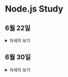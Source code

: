 # Node.js Study

## 6월 22일

<details>
<summary>자세히 보기</summary>

1. 과제 요구사항
	1. 현재 supervisor, worker 2가지 보안등급을 가진 유저가 존재합니다
	2. supervisor은 모든 터미널에 대해 관리 권한을 가지고 있으며 터미널을 이용하지는 못합니다.
	3. worker는 supervisor가 허가해준 터미널을 이용할 수 있으며 worker가 터미널을 이용할 경우 로그가 생성됩니다.

2. 필요한 기능
	1. User CRUD
	2. Terminal CURD
	3. Log CRD
	4. Restful api naming

3. 구현 내용
	1. ![ERD](https://github.com/dc-choi/Node.js_Study/blob/master/img/gate_pass.PNG)
	2. 요구사항 추가로 인해 Service 추가
	3. 핵심 비즈니스 로직을 Service에 작성
	4. Controller는 요청에 대한 처리를 작성
	5. route는 요청을 받아오는 처리만 함.

</details>

## 6월 30일

<details>
<summary>자세히 보기</summary>

1. 과제 요구사항
	1. 에러 처리
	2. 클린 아키텍쳐에 대해서 알아오기

2. 필요한 기능
	1. 500 에러를 뱉어내지 않는 에러처리 (500 에러를 지양하라고 함.)
	2. 적절한 아키텍쳐

3. 구현 내용
	1. ![에러처리 미들웨어](https://github.com/dc-choi/Node.js_Study/blob/master/img/%EC%97%90%EB%9F%AC%EC%B2%98%EB%A6%AC%20%EB%AF%B8%EB%93%A4%EC%9B%A8%EC%96%B4.PNG)
	2. ![컨트롤러 에러처리](https://github.com/dc-choi/Node.js_Study/blob/master/img/%EC%BB%A8%ED%8A%B8%EB%A1%A4%EB%9F%AC%20%EC%97%90%EB%9F%AC%EC%B2%98%EB%A6%AC.PNG)
	3. 결론: 클린 아키텍쳐를 구현하기 위해서는 어느정도 구조를 정형화해주는 프레임워크로 넘어가는것이 맞다고 생각함. 그 이유는... 만나서 설명

</details>